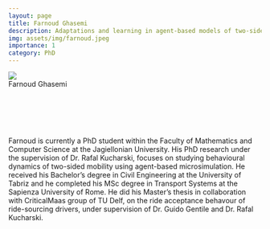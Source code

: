 ```yaml
---
layout: page
title: Farnoud Ghasemi
description: Adaptations and learning in agent-based models of two-sided mobility platforms
img: assets/img/farnoud.jpeg
importance: 1
category: PhD
---
```



<div class="img_row">
    <img class="col two center" src="{{ site.baseurl }}/assets/img/farnoud.jpeg">
</div>
<div class="col two left caption">
    Farnoud Ghasemi
</div>

<br/><br/>
<br/><br/>

Farnoud is currently a PhD student within the Faculty of Mathematics and Computer Science at the Jagiellonian University. His PhD research under the supervision of Dr. Rafal Kucharski, focuses on studying behavioural dynamics of two-sided mobility using agent-based microsimulation. He received his Bachelor’s degree in Civil Engineering at the University of Tabriz and he completed his MSc degree in Transport Systems at the Sapienza University of Rome. He did his Master’s thesis in collaboration with CriticalMaas group of TU Delf, on the ride acceptance behavour of ride-sourcing drivers, under supervision of Dr. Guido Gentile and Dr. Rafal Kucharski.
